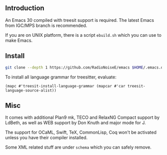 ## Introduction

An Emacs 30 compiled with treesit support is required. The latest Emacs from IGC/MPS branch is recommended.

If you are on UNIX platform, there is a script `ebuild.sh` which you can use to make Emacs.

## Install

```sh
git clone --depth 1 https://github.com/RadioNoiseE/emacs $HOME/.emacs.d
```

To install all language grammar for treesitter, evaluate:

```elisp
(mapc #'treesit-install-language-grammar (mapcar #'car treesit-language-source-alist))
```

## Misc

It comes with additional Plan9 mk, TECO and RelaxNG Compact support by LdBeth, as well as WEB support by Don Knuth and major mode for J.

The support for OCaML, Swift, TeX, CommonLisp, Coq won't be activated unless you have their compiler installed.

Some XML related stuff are under `schema` which you can safely remove.
